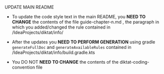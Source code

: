 UPDATE MAIN README

* To update the code style text in the main README, you **NEED TO CHANGE** the contents of the file guide-chapter-n.md , the paragraph in which you added/changed the rule contained in /IdeaProjects/diktat/info/

* After the updates you **NEED TO PERFORM GENERATION** using gradle `generateFullDoc` and `generateAvailableRules` contained in /IdeaProjects/diktat/info/build.gradle.kts

* You DO NOT **NEED TO CHANGE** the contents of the diktat-coding-convention file
